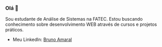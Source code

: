 ### Olá 👋

Sou estudante de Análise de Sistemas na FATEC. Estou buscando conhecimento sobre desenvolvimento WEB através de cursos e projetos práticos. 

- Meu LinkedIn: [Bruno Amaral](https://www.linkedin.com/in/bruno-amaral-1ab076b2/)
